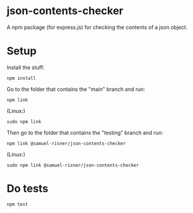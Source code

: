 # json-contents-checker

A npm package (for express.js) for checking the contents of a json object.

# Setup

Install the stuff:

```shell
npm install
```

Go to the folder that contains the "main" branch and run:

```shell
npm link
```

(Linux:)

```shell
sudo npm link
```

Then go to the folder that contains the "testing" branch and run:

```shell
npm link @samuel-risner/json-contents-checker
```

(Linux:)

```shell
sudo npm link @samuel-risner/json-contents-checker
```

# Do tests

```shell
npm test
```

<!--
    {
        "namePart": "",
        "expectedOutputs": [
            [false, -1, "-1"], // "some string"
            [false, -1, "-1"], // ""
            [false, -1, "-1"], // "some very very not too long string"
            [false, -1, "-1"], // 0
            [false, -1, "-1"], // 875
            [false, -1, "-1"], // -98
            [false, -1, "-1"], // 2.987
            [false, -1, "-1"], // -98.979
            [false, -1, "-1"], // true
            [false, -1, "-1"], // false
            [false, -1, "-1"], // undefined
            [false, -1, "-1"], // null
            [false, -1, "-1"], // Number.NaN
            [false, -1, "-1"], // Number.MAX_SAFE_INTEGER
            [false, -1, "-1"], // Number.MIN_SAFE_INTEGER
            [false, -1, "-1"], // Number.MAX_SAFE_INTEGER + 1
            [false, -1, "-1"], // Number.MIN_SAFE_INTEGER - 1
        ],
        "func": (key: string): CheckReturn => {
            return new SmallCheck(key)
            .combine()(mockObject, errorFunction, successFunction);
        }
    },

    {
        namePart: "",
        func: (key: string): CheckNumberProps => {
            return { key: key, errorMsg: "-1" }
        },
        expected: [
            [false, -1, "-1"], // "some string"
            [false, -1, "-1"], // ""
            [false, -1, "-1"], // "some very very not too long string"
            [false, -1, "-1"], // 0
            [false, -1, "-1"], // 875
            [false, -1, "-1"], // -98
            [false, -1, "-1"], // 2.987
            [false, -1, "-1"], // -98.979
            [false, -1, "-1"], // true
            [false, -1, "-1"], // false
            [false, -1, "-1"], // undefined
            [false, -1, "-1"], // null
            [false, -1, "-1"], // Number.NaN
            [false, -1, "-1"], // Number.MAX_SAFE_INTEGER
            [false, -1, "-1"], // Number.MIN_SAFE_INTEGER
            [false, -1, "-1"], // Number.MAX_SAFE_INTEGER + 1
            [false, -1, "-1"], // Number.MIN_SAFE_INTEGER - 1
        ]
    },

    {
        namePart: "",
        func: (key: string): CheckStringProps => {
            return { key: key, errorMsg: "-1" }
        },
        expected: [
            [false, -1, "-1"], // "some string"
            [false, -1, "-1"], // ""
            [false, -1, "-1"], // "some very very not too long string"
            [false, -1, "-1"], // 0
            [false, -1, "-1"], // 875
            [false, -1, "-1"], // -98
            [false, -1, "-1"], // 2.987
            [false, -1, "-1"], // -98.979
            [false, -1, "-1"], // true
            [false, -1, "-1"], // false
            [false, -1, "-1"], // undefined
            [false, -1, "-1"], // null
            [false, -1, "-1"], // Number.NaN
            [false, -1, "-1"], // Number.MAX_SAFE_INTEGER
            [false, -1, "-1"], // Number.MIN_SAFE_INTEGER
            [false, -1, "-1"], // Number.MAX_SAFE_INTEGER + 1
            [false, -1, "-1"], // Number.MIN_SAFE_INTEGER - 1
        ]
    },
-->
